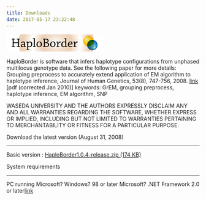 ```yaml
---
title: Downloads
date: 2017-05-17 23:22:48
---
```


<img src="image/HaploBorder.jpg" alt="Haplo">

HaploBorder is software that infers haplotype configurations from unphased multilocus genotype data. See the following paper for more details:
Grouping preprocess to accurately extend application of EM algorithm to haplotype inference, Journal of Human Genetics, 53(8), 747-756, 2008. [link](http://www.springerlink.com/content/qw1308876201l4g1/?p=8b1c921a6de24defbc0d8aa7c42297f3&pi=8) [pdf (corrected Jan 2010)] 
keywords: GrEM, grouping preprocess, haplotype inference, EM algorithm, SNP

WASEDA UNIVERSITY AND THE AUTHORS EXPRESSLY DISCLAIM ANY AND ALL WARRANTIES REGARDING THE SOFTWARE, WHETHER EXPRESS OR IMPLIED, INCLUDING BUT NOT LIMITED TO WARRANTIES PERTAINING TO MERCHANTABILITY OR FITNESS FOR A PARTICULAR PURPOSE.


Download the latest version (August 31, 2008)

***
Basic version : [HaploBorder1.0.4-release.zip (174 KB)](http://www.inoue.eb.waseda.ac.jp/db/wp-content/uploads/HaploBorder1.0.4-release.zip)

System requirements

***
PC running Microsoft? Windows? 98 or later
Microsoft? .NET Framework 2.0 or later[link](http://www.microsoft.com/en-us/download/details.aspx?id=21)
